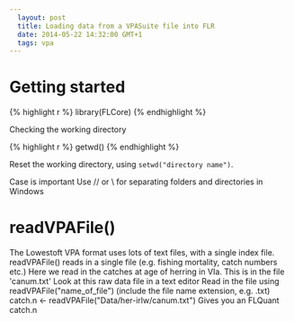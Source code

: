 ```yaml
---
  layout: post
  title: Loading data from a VPASuite file into FLR
  date: 2014-05-22 14:32:00 GMT+1
  tags: vpa
---
```



# Getting started

{% highlight r %}
	library(FLCore)
{% endhighlight %}

Checking the working directory

{% highlight r %}
	getwd()
{% endhighlight %}

Reset the working directory, using `setwd("directory name")`. 

Case is important
Use // or \ for separating folders and directories in Windows 


# readVPAFile()
 The Lowestoft VPA format uses lots of text files, with a single index file.
 readVPAFile() reads in a single file (e.g. fishing mortality, catch numbers etc.)
 Here we read in the catches at age of herring in VIa. This is in the file 'canum.txt'
 Look at this raw data file in a text editor
 Read in the file using readVPAFile("name_of_file") (include the file name extension, e.g. .txt)
catch.n <- readVPAFile("Data/her-irlw/canum.txt")
 Gives you an FLQuant 
catch.n


